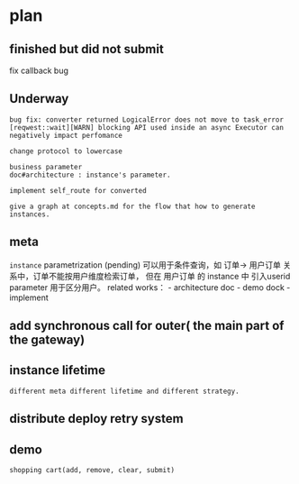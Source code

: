 # plan

## finished but did not submit

fix callback bug

## Underway

    bug fix: converter returned LogicalError does not move to task_error 
    [reqwest::wait][WARN] blocking API used inside an async Executor can negatively impact perfomance

    change protocol to lowercase

    business parameter 
    doc#architecture : instance's parameter.

    implement self_route for converted
    
    give a graph at concepts.md for the flow that how to generate instances.
    
    
        
## meta

`instance` parametrization (pending)
    可以用于条件查询，如 订单-> 用户订单 关系中，订单不能按用户维度检索订单，
    但在 用户订单 的 instance 中 引入userid parameter 用于区分用户。
    related works：
        - architecture doc
        - demo dock
        - implement

## add synchronous call for outer( the main part of the gateway)

## instance lifetime
    different meta different lifetime and different strategy.

## distribute deploy retry system

## demo
    shopping cart(add, remove, clear, submit)

